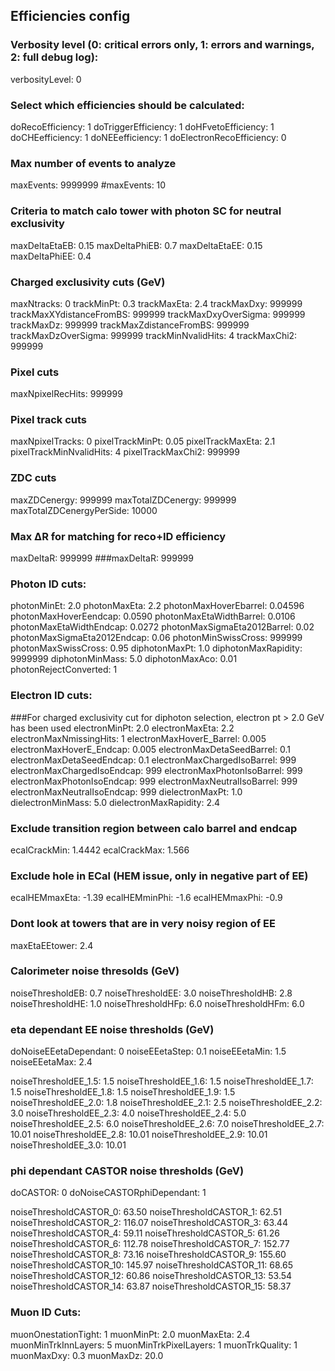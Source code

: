 ##  Efficiencies config

### Verbosity level (0: critical errors only, 1: errors and warnings, 2: full debug log):
verbosityLevel: 0

### Select which efficiencies should be calculated:
doRecoEfficiency:      1 
doTriggerEfficiency:   1 
doHFvetoEfficiency:   1
doCHEefficiency:       1 
doNEEefficiency:        1
doElectronRecoEfficiency: 0

### Max number of events to analyze
maxEvents: 9999999
#maxEvents: 10

### Criteria to match calo tower with photon SC for neutral exclusivity
maxDeltaEtaEB:  0.15
maxDeltaPhiEB:  0.7
maxDeltaEtaEE:  0.15
maxDeltaPhiEE:  0.4

### Charged exclusivity cuts (GeV)
maxNtracks:                             0
trackMinPt:                               0.3 
trackMaxEta:                            2.4
trackMaxDxy:                           999999
trackMaxXYdistanceFromBS:  999999
trackMaxDxyOverSigma:         999999
trackMaxDz:                             999999
trackMaxZdistanceFromBS:    999999
trackMaxDzOverSigma:           999999
trackMinNvalidHits:                  4
trackMaxChi2:                          999999

### Pixel cuts
maxNpixelRecHits:                  999999

### Pixel track cuts
maxNpixelTracks:                    0
pixelTrackMinPt:                      0.05
pixelTrackMaxEta:                   2.1
pixelTrackMinNvalidHits:         4
pixelTrackMaxChi2:                 999999

### ZDC cuts
maxZDCenergy:                       999999
maxTotalZDCenergy:                999999
maxTotalZDCenergyPerSide:    10000

### Max ΔR for matching for reco+ID efficiency
maxDeltaR:              999999
###maxDeltaR:              999999

### Photon ID cuts:
photonMinEt:                            2.0
photonMaxEta:                         2.2
photonMaxHoverEbarrel:        0.04596
photonMaxHoverEendcap:       0.0590
photonMaxEtaWidthBarrel:      0.0106 
photonMaxEtaWidthEndcap:      0.0272
photonMaxSigmaEta2012Barrel:     0.02
photonMaxSigmaEta2012Endcap:  0.06
photonMinSwissCross:            999999 
photonMaxSwissCross:             0.95
diphotonMaxPt:                        1.0
diphotonMaxRapidity:               9999999
diphotonMinMass:                    5.0
diphotonMaxAco:                      0.01
photonRejectConverted:           1

### Electron ID cuts:
###For charged exclusivity cut for diphoton selection, electron pt > 2.0 GeV has been used
electronMinPt:                            2.0
electronMaxEta:                         2.2
electronMaxNmissingHits:         1
electronMaxHoverE_Barrel:         0.005
electronMaxHoverE_Endcap:      0.005
electronMaxDetaSeedBarrel:      0.1
electronMaxDetaSeedEndcap:   0.1
electronMaxChargedIsoBarrel:   999 
electronMaxChargedIsoEndcap: 999 
electronMaxPhotonIsoBarrel:     999 
electronMaxPhotonIsoEndcap:   999 
electronMaxNeutralIsoBarrel:      999
electronMaxNeutralIsoEndcap:   999 
dielectronMaxPt:                        1.0
dielectronMinMass:                    5.0
dielectronMaxRapidity:               2.4

### Exclude transition region between calo barrel and endcap
ecalCrackMin: 1.4442
ecalCrackMax: 1.566

### Exclude hole in ECal (HEM issue, only in negative part of EE)
ecalHEMmaxEta:  -1.39
ecalHEMminPhi:  -1.6
ecalHEMmaxPhi: -0.9

### Dont look at towers that are in very noisy region of EE
maxEtaEEtower:      2.4

### Calorimeter noise thresolds (GeV)
noiseThresholdEB:        0.7
noiseThresholdEE:        3.0
noiseThresholdHB:        2.8
noiseThresholdHE:        1.0
noiseThresholdHFp:       6.0
noiseThresholdHFm:       6.0

### eta dependant EE noise thresholds (GeV)
doNoiseEEetaDependant:    0
noiseEEetaStep: 0.1
noiseEEetaMin: 1.5
noiseEEetaMax: 2.4

noiseThresholdEE_1.5:   1.5
noiseThresholdEE_1.6:   1.5
noiseThresholdEE_1.7:   1.5
noiseThresholdEE_1.8:   1.5
noiseThresholdEE_1.9:   1.5
noiseThresholdEE_2.0:   1.8
noiseThresholdEE_2.1:   2.5
noiseThresholdEE_2.2:   3.0
noiseThresholdEE_2.3:   4.0
noiseThresholdEE_2.4:   5.0
noiseThresholdEE_2.5:   6.0
noiseThresholdEE_2.6:   7.0
noiseThresholdEE_2.7:   10.01
noiseThresholdEE_2.8:   10.01
noiseThresholdEE_2.9:   10.01
noiseThresholdEE_3.0:   10.01

### phi dependant CASTOR noise thresholds (GeV)
doCASTOR: 0
doNoiseCASTORphiDependant:    1

noiseThresholdCASTOR_0: 63.50
noiseThresholdCASTOR_1: 62.51
noiseThresholdCASTOR_2: 116.07
noiseThresholdCASTOR_3: 63.44
noiseThresholdCASTOR_4: 59.11
noiseThresholdCASTOR_5: 61.26
noiseThresholdCASTOR_6: 112.78
noiseThresholdCASTOR_7: 152.77
noiseThresholdCASTOR_8: 73.16
noiseThresholdCASTOR_9: 155.60
noiseThresholdCASTOR_10:  145.97
noiseThresholdCASTOR_11:  68.65
noiseThresholdCASTOR_12:  60.86
noiseThresholdCASTOR_13:  53.54
noiseThresholdCASTOR_14:  63.87
noiseThresholdCASTOR_15:  58.37

### Muon ID Cuts:
muonOnestationTight:   1
muonMinPt:             2.0
muonMaxEta:            2.4
muonMinTrkInnLayers:   5
muonMinTrkPixelLayers: 1
muonTrkQuality:        1
muonMaxDxy:            0.3
muonMaxDz:             20.0
